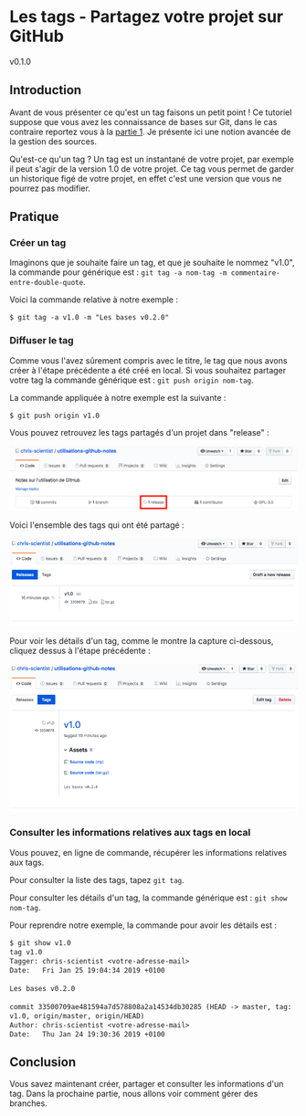
# Les tags - Partagez votre projet sur GitHub

v0.1.0

## Introduction

Avant de vous présenter ce qu'est un tag faisons un petit point ! Ce tutoriel suppose que vous avez les connaissance de bases sur Git, dans le cas contraire reportez vous à la [partie 1](part_01.MD). Je présente ici une notion avancée de la gestion des sources.

Qu'est-ce qu'un tag ? Un tag est un instantané de votre projet, par exemple il peut s'agir de la version 1.0 de votre projet. Ce tag vous permet de garder un historique figé de votre projet, en effet c'est une version que vous ne pourrez pas modifier.

## Pratique

### Créer un tag

Imaginons que je souhaite faire un tag, et que je souhaite le nommez "v1.0", la commande pour générique est : `git tag -a nom-tag -m commentaire-entre-double-quote`.

Voici la commande relative à notre exemple :

```
$ git tag -a v1.0 -m "Les bases v0.2.0"
```

### Diffuser le tag

Comme vous l'avez sûrement compris avec le titre, le tag que nous avons créer à l'étape précédente a été créé en local. Si vous souhaitez partager votre tag la commande générique est : `git push origin nom-tag`.

La commande appliquée à notre exemple est la suivante :

```
$ git push origin v1.0
```

Vous pouvez retrouvez les tags partagés d'un projet dans "release" :

![Accès au tag](Images/P02_01_depot.png)

Voici l'ensemble des tags qui ont été partagé :

![Ensemble tags partagés](Images/P02_02_set_tags.png)

Pour voir les détails d'un tag, comme le montre la capture ci-dessous, cliquez dessus à l'étape précédente :

![Détails tag](Images/P02_03_details_tag.png)

### Consulter les informations relatives aux tags en local

Vous pouvez, en ligne de commande, récupérer les informations relatives aux tags.

Pour consulter la liste des tags, tapez `git tag`.

Pour consulter les détails d'un tag, la commande générique est : `git show nom-tag`.

Pour reprendre notre exemple, la commande pour avoir les détails est :
```
$ git show v1.0
tag v1.0
Tagger: chris-scientist <votre-adresse-mail>
Date:   Fri Jan 25 19:04:34 2019 +0100

Les bases v0.2.0

commit 33500709ae481594a7d578808a2a14534db30285 (HEAD -> master, tag: v1.0, origin/master, origin/HEAD)
Author: chris-scientist <votre-adresse-mail>
Date:   Thu Jan 24 19:30:36 2019 +0100
```

## Conclusion

Vous savez maintenant créer, partager et consulter les informations d'un tag. Dans la prochaine partie, nous allons voir comment gérer des branches.
